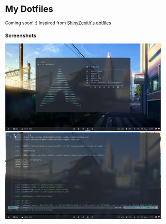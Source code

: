# My Dotfiles

Coming soon! :)
Inspired from [ShinyZenith's dotfiles](https://github.com/shinyzenith/dotfiles)

### Screenshots

![Alt text](./.assets/screenshots/ss2.png "Screenshot 1")
![Alt text](./.assets/screenshots/ss3.png "Screenshot 2")
